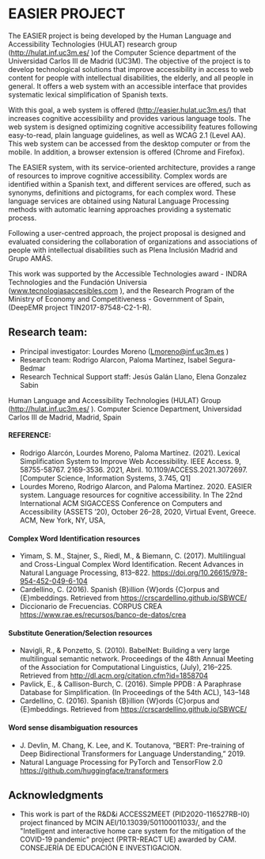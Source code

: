 # EASIER PROJECT

The EASIER project is being developed by the Human Language and Accessibility Technologies (HULAT) research group (http://hulat.inf.uc3m.es/ )of the Computer Science department of the Universidad Carlos III de Madrid (UC3M). 
The objective of the project is to develop technological solutions that improve accessibility in access to web content for people with intellectual disabilities, the elderly, and all people in general. It offers a web system with an accessible interface that provides systematic lexical simplification of Spanish texts. 

With this goal, a web system is offered (http://easier.hulat.uc3m.es/) that increases cognitive accessibility and provides various language tools. The web system is designed optimizing cognitive accessibility features following easy-to-read, plain language guidelines, as well as WCAG 2.1 (Level AA). This web system can be accessed from the desktop computer or from the mobile. In addition, a browser extension is offered (Chrome and Firefox).

The EASIER system, with its service-oriented architecture, provides a range of resources to improve cognitive accessibility. Complex words are identified within a Spanish text, and different services are offered, such as synonyms, definitions and pictograms, for each complex word. These language services are obtained using Natural Language Processing methods with automatic learning approaches providing a systematic process. 

Following a user-centred approach, the project proposal is designed and evaluated considering the collaboration of organizations and associations of people with intellectual disabilities such as Plena Inclusión Madrid and Grupo AMÁS.

This work was supported by the Accessible Technologies award - INDRA Technologies and the Fundación Universia (www.tecnologiasaccesibles.com  ), and the Research Program of the Ministry of Economy and Competitiveness - Government of Spain, (DeepEMR project TIN2017-87548-C2-1-R).

## Research team: 
- Principal investigator: Lourdes Moreno (Lmoreno@inf.uc3m.es )
- Research team:	Rodrigo Alarcon, Paloma Martínez, Isabel Segura-Bedmar
- Research Technical Support staff: Jesús Galán Llano, Elena Gonzalez Sabin

Human Language and Accessibility Technologies (HULAT) Group (http://hulat.inf.uc3m.es/ ).
Computer Science Department, Universidad Carlos III de Madrid, Madrid, Spain 


#### REFERENCE: 
- Rodrigo Alarcón, Lourdes Moreno, Paloma Martínez. (2021). Lexical Simplification System to Improve Web Accessibility. IEEE Access. 9, 58755-58767. 2169-3536. 2021, Abril. 10.1109/ACCESS.2021.3072697. [Computer Science, Information Systems, 3.745, Q1]
- Lourdes Moreno, Rodrigo Alarcon, and Paloma Martínez. 2020. EASIER system. Language resources for cognitive accessibility. In The 22nd International ACM SIGACCESS Conference on Computers and Accessibility (ASSETS ’20), October 26–28, 2020, Virtual Event, Greece. ACM, New York, NY, USA, 

#### Complex Word Identification resources
- Yimam, S. M., Stajner, S., Riedl, M., & Biemann, C. (2017). Multilingual and Cross-Lingual Complex Word Identification. Recent Advances in Natural Language Processing, 813–822. https://doi.org/10.26615/978-954-452-049-6-104
- Cardellino, C. (2016). Spanish {B}illion {W}ords {C}orpus and {E}mbeddings. Retrieved from https://crscardellino.github.io/SBWCE/
- Diccionario de Frecuencias. CORPUS CREA https://www.rae.es/recursos/banco-de-datos/crea

#### Substitute Generation/Selection resources
- Navigli, R., & Ponzetto, S. (2010). BabelNet: Building a very large multilingual semantic network. Proceedings of the 48th Annual Meeting of the Association for Computational Linguistics, (July), 216–225. Retrieved from http://dl.acm.org/citation.cfm?id=1858704
- Pavlick, E., & Callison-Burch, C. (2016). Simple PPDB : A Paraphrase Database for Simplification. (In Proceedings of the 54th ACL), 143–148
- Cardellino, C. (2016). Spanish {B}illion {W}ords {C}orpus and {E}mbeddings. Retrieved from https://crscardellino.github.io/SBWCE/

#### Word sense disambiguation resources
- J. Devlin, M. Chang, K. Lee, and K. Toutanova, “BERT: Pre-training of Deep Bidirectional Transformers for Language Understanding,” 2019.
- Natural Language Processing for PyTorch and TensorFlow 2.0 https://github.com/huggingface/transformers

## Acknowledgments

- This work is part of the R\&D\&i ACCESS2MEET (PID2020-116527RB-I0) project financed by MCIN AEI/10.13039/501100011033/, and the "Intelligent and interactive home care system for the mitigation of the COVID-19 pandemic" project (PRTR-REACT UE) awarded by CAM. CONSEJERÍA DE EDUCACIÓN E INVESTIGACION.

